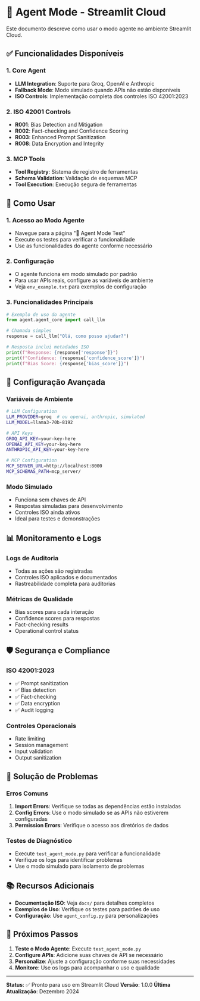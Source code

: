 # 🤖 Agent Mode - Streamlit Cloud

Este documento descreve como usar o modo agente no ambiente Streamlit Cloud.

## ✅ **Funcionalidades Disponíveis**

### **1. Core Agent**
- **LLM Integration**: Suporte para Groq, OpenAI e Anthropic
- **Fallback Mode**: Modo simulado quando APIs não estão disponíveis
- **ISO Controls**: Implementação completa dos controles ISO 42001:2023

### **2. ISO 42001 Controls**
- **R001**: Bias Detection and Mitigation
- **R002**: Fact-checking and Confidence Scoring
- **R003**: Enhanced Prompt Sanitization
- **R008**: Data Encryption and Integrity

### **3. MCP Tools**
- **Tool Registry**: Sistema de registro de ferramentas
- **Schema Validation**: Validação de esquemas MCP
- **Tool Execution**: Execução segura de ferramentas

## 🚀 **Como Usar**

### **1. Acesso ao Modo Agente**
- Navegue para a página "🤖 Agent Mode Test"
- Execute os testes para verificar a funcionalidade
- Use as funcionalidades do agente conforme necessário

### **2. Configuração**
- O agente funciona em modo simulado por padrão
- Para usar APIs reais, configure as variáveis de ambiente
- Veja `env_example.txt` para exemplos de configuração

### **3. Funcionalidades Principais**
```python
# Exemplo de uso do agente
from agent.agent_core import call_llm

# Chamada simples
response = call_llm("Olá, como posso ajudar?")

# Resposta inclui metadados ISO
print(f"Response: {response['response']}")
print(f"Confidence: {response['confidence_score']}")
print(f"Bias Score: {response['bias_score']}")
```

## 🔧 **Configuração Avançada**

### **Variáveis de Ambiente**
```bash
# LLM Configuration
LLM_PROVIDER=groq  # ou openai, anthropic, simulated
LLM_MODEL=llama3-70b-8192

# API Keys
GROQ_API_KEY=your-key-here
OPENAI_API_KEY=your-key-here
ANTHROPIC_API_KEY=your-key-here

# MCP Configuration
MCP_SERVER_URL=http://localhost:8000
MCP_SCHEMAS_PATH=mcp_server/
```

### **Modo Simulado**
- Funciona sem chaves de API
- Respostas simuladas para desenvolvimento
- Controles ISO ainda ativos
- Ideal para testes e demonstrações

## 📊 **Monitoramento e Logs**

### **Logs de Auditoria**
- Todas as ações são registradas
- Controles ISO aplicados e documentados
- Rastreabilidade completa para auditorias

### **Métricas de Qualidade**
- Bias scores para cada interação
- Confidence scores para respostas
- Fact-checking results
- Operational control status

## 🛡️ **Segurança e Compliance**

### **ISO 42001:2023**
- ✅ Prompt sanitization
- ✅ Bias detection
- ✅ Fact-checking
- ✅ Data encryption
- ✅ Audit logging

### **Controles Operacionais**
- Rate limiting
- Session management
- Input validation
- Output sanitization

## 🚨 **Solução de Problemas**

### **Erros Comuns**
1. **Import Errors**: Verifique se todas as dependências estão instaladas
2. **Config Errors**: Use o modo simulado se as APIs não estiverem configuradas
3. **Permission Errors**: Verifique o acesso aos diretórios de dados

### **Testes de Diagnóstico**
- Execute `test_agent_mode.py` para verificar a funcionalidade
- Verifique os logs para identificar problemas
- Use o modo simulado para isolamento de problemas

## 📚 **Recursos Adicionais**

- **Documentação ISO**: Veja `docs/` para detalhes completos
- **Exemplos de Uso**: Verifique os testes para padrões de uso
- **Configuração**: Use `agent_config.py` para personalizações

## 🎯 **Próximos Passos**

1. **Teste o Modo Agente**: Execute `test_agent_mode.py`
2. **Configure APIs**: Adicione suas chaves de API se necessário
3. **Personalize**: Ajuste a configuração conforme suas necessidades
4. **Monitore**: Use os logs para acompanhar o uso e qualidade

---

**Status**: ✅ Pronto para uso em Streamlit Cloud
**Versão**: 1.0.0
**Última Atualização**: Dezembro 2024
